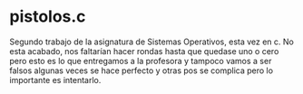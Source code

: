 # pistolos.c
Segundo trabajo de la asignatura de Sistemas Operativos, esta vez en c.
No esta acabado, nos faltarían hacer rondas hasta que quedase uno o cero pero esto es lo que entregamos a la profesora y tampoco vamos a ser falsos algunas veces se hace perfecto y otras pos se complica pero lo importante es intentarlo.
